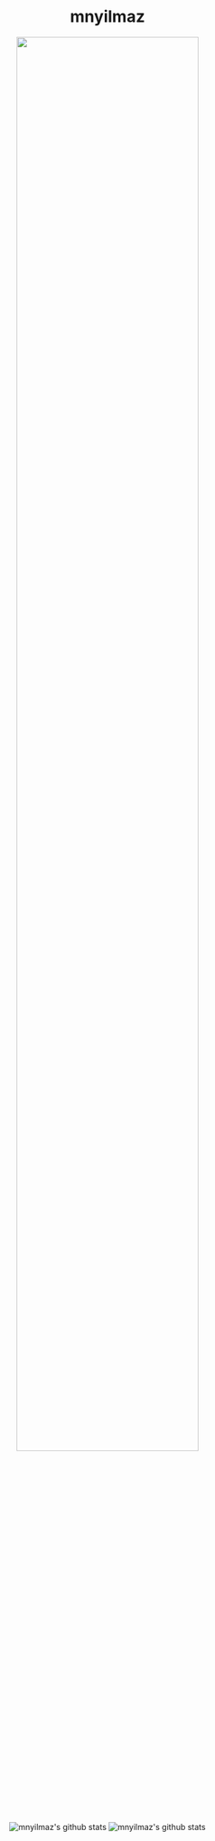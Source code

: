 <h1 align="center">mnyilmaz</h1>

<div align="center">
<img src="https://github.com/Calalari/Calalari/blob/main/butterfly.gif" align="center" style="width: 80%"/>
</div> 
</br>

<div align="center">
  
![mnyilmaz's github stats](https://github-readme-stats.vercel.app/api?username=mnyilmaz&show_icons=true&title_color=e45800&icon_color=e45800&text_color=918E8E&bg_color=00000000&border_color=373737&show_icons=true&locale=en&layout=compact") 
![mnyilmaz's github stats](https://github-readme-stats.vercel.app/api/top-langs/?username=mnyilmaz&title_color=e45800&icon_color=e45800&text_color=918E8E&bg_color=00000000&border_color=373737&show_icons=true")

</div> 
